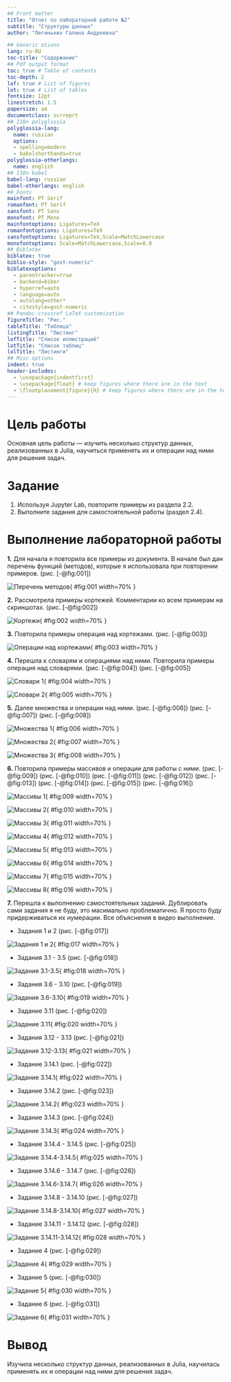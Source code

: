 ```yaml
---
## Front matter
title: "Отчет по лабораторной работе №2"
subtitle: "Структуры данных"
author: "Легиньких Галина Андреевна"

## Generic otions
lang: ru-RU
toc-title: "Содержание"
## Pdf output format
toc: true # Table of contents
toc-depth: 2
lof: true # List of figures
lot: true # List of tables
fontsize: 12pt
linestretch: 1.5
papersize: a4
documentclass: scrreprt
## I18n polyglossia
polyglossia-lang:
  name: russian
  options:
  - spelling=modern
  - babelshorthands=true
polyglossia-otherlangs:
  name: english
## I18n babel
babel-lang: russian
babel-otherlangs: english
## Fonts
mainfont: PT Serif
romanfont: PT Serif
sansfont: PT Sans
monofont: PT Mono
mainfontoptions: Ligatures=TeX
romanfontoptions: Ligatures=TeX
sansfontoptions: Ligatures=TeX,Scale=MatchLowercase
monofontoptions: Scale=MatchLowercase,Scale=0.9
## Biblatex
biblatex: true
biblio-style: "gost-numeric"
biblatexoptions:
  - parentracker=true
  - backend=biber
  - hyperref=auto
  - language=auto
  - autolang=other*
  - citestyle=gost-numeric
## Pandoc-crossref LaTeX customization
figureTitle: "Рис."
tableTitle: "Таблица"
listingTitle: "Листинг"
lofTitle: "Список иллюстраций"
lotTitle: "Список таблиц"
lolTitle: "Листинги"
## Misc options
indent: true
header-includes:
  - \usepackage{indentfirst}
  - \usepackage{float} # keep figures where there are in the text
  - \floatplacement{figure}{H} # keep figures where there are in the text
---
```


# Цель работы

Основная цель работы — изучить несколько структур данных, реализованных в Julia, научиться применять их и операции над ними для решения задач.

# Задание

1. Используя Jupyter Lab, повторите примеры из раздела 2.2.
2. Выполните задания для самостоятельной работы (раздел 2.4).

# Выполнение лабораторной работы

**1.** Для начала я повторила все примеры из документа. В начале был дан перечень функций (методов), которые я использовала при повторении примеров. (рис. [-@fig:001])

![Перечень методов](image/1.png){ #fig:001 width=70% }

**2.** Рассмотрела примеры кортежей. Комментарии ко всем примерам на скриншотах. (рис. [-@fig:002])

![Кортежи](image/2.png){ #fig:002 width=70% }

**3.** Повторила примеры операция над кортежами. (рис. [-@fig:003])

![Операции над кортежами](image/3.png){ #fig:003 width=70% }

**4.** Перешла к словарям и операциями над ними. Повторила примеры операция над словарями. (рис. [-@fig:004]) (рис. [-@fig:005])

![Словари 1](image/4.png){ #fig:004 width=70% }

![Словари 2](image/5.png){ #fig:005 width=70% }

**5.** Далее множества и операции над ними. (рис. [-@fig:006]) (рис. [-@fig:007]) (рис. [-@fig:008])

![Множества 1](image/6.png){ #fig:006 width=70% }

![Множества 2](image/7.png){ #fig:007 width=70% }

![Множества 3](image/8.png){ #fig:008 width=70% }

**6.** Повторила примеры массивов и операции для работы с ними. (рис. [-@fig:009]) (рис. [-@fig:010]) (рис. [-@fig:011]) (рис. [-@fig:012]) (рис. [-@fig:013]) (рис. [-@fig:014]) (рис. [-@fig:015]) (рис. [-@fig:016])

![Массивы 1](image/9.png){ #fig:009 width=70% }

![Массивы 2](image/10.png){ #fig:010 width=70% }

![Массивы 3](image/11.png){ #fig:011 width=70% }

![Массивы 4](image/12.png){ #fig:012 width=70% }

![Массивы 5](image/13.png){ #fig:013 width=70% }

![Массивы 6](image/14.png){ #fig:014 width=70% }

![Массивы 7](image/15.png){ #fig:015 width=70% }

![Массивы 8](image/16.png){ #fig:016 width=70% }

**7.** Перешла к выполнению самостоятельных заданий. Дублировать сами задания я не буду, это масимально проблематично. Я просто буду придерживаться их нумерации. Все объяснения в видео выполнение.

- Задания 1 и 2 (рис. [-@fig:017])

![Задания 1 и 2](image/17.png){ #fig:017 width=70% }

- Задания 3.1 - 3.5 (рис. [-@fig:018])

![Задания 3.1-3.5](image/18.png){ #fig:018 width=70% }

- Задания 3.6 - 3.10 (рис. [-@fig:019])

![Задания 3.6-3.10](image/19.png){ #fig:019 width=70% }

- Задание 3.11 (рис. [-@fig:020])

![Задание 3.11](image/20.png){ #fig:020 width=70% }

- Задания 3.12 - 3.13 (рис. [-@fig:021])

![Задания 3.12-3.13](image/21.png){ #fig:021 width=70% }

- Задание 3.14.1 (рис. [-@fig:022])

![Задание 3.14.1](image/22.png){ #fig:022 width=70% }

- Задание 3.14.2 (рис. [-@fig:023])

![Задание 3.14.2](image/23.png){ #fig:023 width=70% }

- Задание 3.14.3 (рис. [-@fig:024])

![Задание 3.14.3](image/24.png){ #fig:024 width=70% }

- Задание 3.14.4 - 3.14.5 (рис. [-@fig:025])

![Задание 3.14.4-3.14.5](image/25.png){ #fig:025 width=70% }

- Задание 3.14.6 - 3.14.7 (рис. [-@fig:026])

![Задание 3.14.6-3.14.7](image/26.png){ #fig:026 width=70% }

- Задание 3.14.8 - 3.14.10 (рис. [-@fig:027])

![Задание 3.14.8-3.14.10](image/27.png){ #fig:027 width=70% }

- Задание 3.14.11 - 3.14.12 (рис. [-@fig:028])

![Задание 3.14.11-3.14.12](image/28.png){ #fig:028 width=70% }

- Задание 4 (рис. [-@fig:029])

![Задание 4](image/29.png){ #fig:029 width=70% }

- Задание 5 (рис. [-@fig:030])

![Задание 5](image/30.png){ #fig:030 width=70% }

- Задание 6 (рис. [-@fig:031])

![Задание 6](image/31.png){ #fig:031 width=70% }

# Вывод

Изучила несколько структур данных, реализованных в Julia, научилась применять их и операции над ними для решения задач.